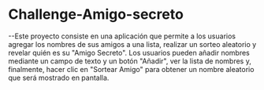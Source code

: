 # Challenge-Amigo-secreto
--Este proyecto consiste en una aplicación que permite a los usuarios agregar los nombres de sus amigos a una lista, realizar un sorteo aleatorio y revelar quién es su "Amigo Secreto". Los usuarios pueden añadir nombres mediante un campo de texto y un botón "Añadir", ver la lista de nombres y, finalmente, hacer clic en "Sortear Amigo" para obtener un nombre aleatorio que será mostrado en pantalla.
